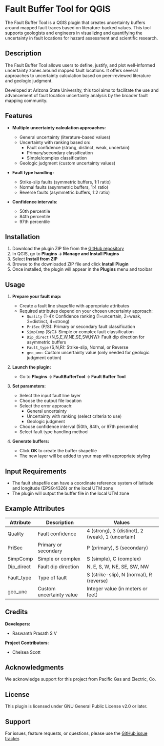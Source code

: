 # Fault Buffer Tool for QGIS

The Fault Buffer Tool is a QGIS plugin that creates uncertainty buffers around mapped fault traces based on literature-backed values. This tool supports geologists and engineers in visualizing and quantifying the uncertainty in fault locations for hazard assessment and scientific research.

## Description

The Fault Buffer Tool allows users to define, justify, and plot well-informed uncertainty zones around mapped fault locations. It offers several approaches to uncertainty calculation based on peer-reviewed literature and geologic judgment.

Developed at Arizona State University, this tool aims to facilitate the use and advancement of fault location uncertainty analysis by the broader fault mapping community.

## Features

- **Multiple uncertainty calculation approaches:**
  - General uncertainty (literature-based values)
  - Uncertainty with ranking based on:
    - Fault confidence (strong, distinct, weak, uncertain)
    - Primary/secondary classification
    - Simple/complex classification
  - Geologic judgment (custom uncertainty values)

- **Fault type handling:**
  - Strike-slip faults (symmetric buffers, 1:1 ratio)
  - Normal faults (asymmetric buffers, 1:4 ratio)
  - Reverse faults (asymmetric buffers, 1:2 ratio)

- **Confidence intervals:**
  - 50th percentile
  - 84th percentile
  - 97th percentile

## Installation

1. Download the plugin ZIP file from the [GitHub repository](https://github.com/Raswanth-Prasath/faultbuffertool)
2. In QGIS, go to **Plugins → Manage and Install Plugins**
3. Select **Install from ZIP**
4. Browse to the downloaded ZIP file and click **Install Plugin**
5. Once installed, the plugin will appear in the **Plugins** menu and toolbar

## Usage

1. **Prepare your fault map:**
   - Create a fault line shapefile with appropriate attributes
   - Required attributes depend on your chosen uncertainty approach:
     - `Quality` (1-4): Confidence ranking (1=uncertain, 2=weak, 3=distinct, 4=strong)
     - `PriSec` (P/S): Primary or secondary fault classification
     - `SimpComp` (S/C): Simple or complex fault classification
     - `Dip_direct` (N,S,E,W,NE,SE,SW,NW): Fault dip direction for asymmetric buffers
     - `Fault_type` (S,N,R): Strike-slip, Normal, or Reverse
     - `geo_unc`: Custom uncertainty value (only needed for geologic judgment option)

2. **Launch the plugin:**
   - Go to **Plugins → FaultBufferTool → Fault Buffer Tool**

3. **Set parameters:**
   - Select the input fault line layer
   - Choose the output file location
   - Select the error approach:
     - General uncertainty
     - Uncertainty with ranking (select criteria to use)
     - Geologic judgment
   - Choose confidence interval (50th, 84th, or 97th percentile)
   - Select fault type handling method

4. **Generate buffers:**
   - Click **OK** to create the buffer shapefile
   - The new layer will be added to your map with appropriate styling

## Input Requirements

- The fault shapefile can have a coordinate reference system of latitude and longitude (EPSG:4326) or the local UTM zone
- The plugin will output the buffer file in the local UTM zone

## Example Attributes

| Attribute | Description | Values |
|-----------|-------------|--------|
| Quality | Fault confidence | 4 (strong), 3 (distinct), 2 (weak), 1 (uncertain) |
| PriSec | Primary or secondary | P (primary), S (secondary) |
| SimpComp | Simple or complex | S (simple), C (complex) |
| Dip_direct | Fault dip direction | N, E, S, W, NE, SE, SW, NW |
| Fault_type | Type of fault | S (strike-slip), N (normal), R (reverse) |
| geo_unc | Custom uncertainty value | Integer value (in meters or feet) |

## Credits

**Developers:**
- Raswanth Prasath S V

**Project Contributors:**
- Chelsea Scott

## Acknowledgments 

We acknowledge support for this project from Pacific Gas and Electric, Co. 

## License

This plugin is licensed under GNU General Public License v2.0 or later.

<!-- ## Citation

If you use this tool in your research or publications, please cite:
- Scott, C., Prasath, R., Arrowsmith, R., Madugo, C., & Kottke, A. (2025). Fault Buffer Tool: A GIS-based tool for quantifying uncertainty in mapped fault locations. *Journal of Structural Geology*. -->

## Support

For issues, feature requests, or questions, please use the [GitHub issue tracker](https://github.com/Raswanth-Prasath/faultbuffertool/issues).
